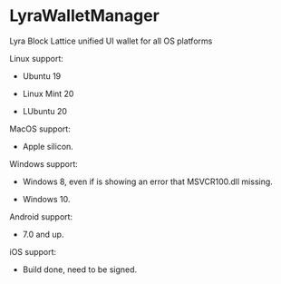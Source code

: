 # LyraWalletManager
 Lyra Block Lattice unified UI wallet for all OS platforms

Linux support:

* Ubuntu 19

* Linux Mint 20

* LUbuntu 20

MacOS support:

* Apple silicon.

Windows support:

* Windows 8, even if is showing an error that MSVCR100.dll missing.

* Windows 10.

Android support:

* 7.0 and up.

iOS support:

* Build done, need to be signed.
